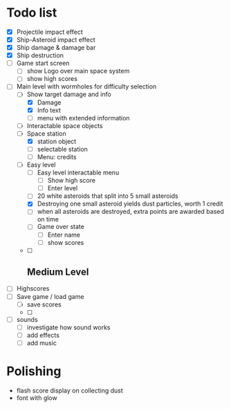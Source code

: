 # Todo list

- [x] Projectile impact effect
- [x] Ship-Asteroid impact effect
- [x] Ship damage & damage bar
- [x] Ship destruction
- [ ] Game start screen
  - [ ] show Logo over main space system
  - [ ] show high scores
- [ ] Main level with wormholes for difficulty selection
  - [ ] Show target damage and info
    - [x] Damage
    - [x] Info text
    - [ ] menu with extended information
  - [ ] Interactable space objects
  - [ ] Space station
    - [x] station object
    - [ ] selectable station
    - [ ] Menu: credits
  - [ ] Easy level
    - [ ] Easy level interactable menu
      - [ ] Show high score
      - [ ] Enter level
    - [ ] 20 white asteroids that split into 5 small asteroids
    - [x] Destroying one small asteroid yields dust particles, worth 1 credit
    - [ ] when all asteroids are destroyed, extra points are awarded based on time
    - [ ] Game over state
      - [ ] Enter name
      - [ ] show scores
  - [ ] Medium Level
    - 
- [ ] Highscores
- [ ] Save game / load game
  - [ ] save scores
  - [ ] 
- [ ] sounds
  - [ ] investigate how sound works 
  - [ ] add effects 
  - [ ] add music

# Polishing

- flash score display on collecting dust
- font with glow
